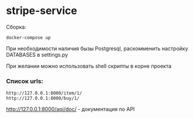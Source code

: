 # stripe-service

Сборка:
```
docker-compose up 
```

При необходимости наличия бызы Postgresql, раскомменить настройку DATABASES в settings.py


При желании можно использовать shell скрипты в корне проекта


### Список urls:

```
http://127.0.0.1:8000/item/1/
http://127.0.0.1:8000/buy/1/

```

http://127.0.0.1:8000/api/doc/ - документация по API



